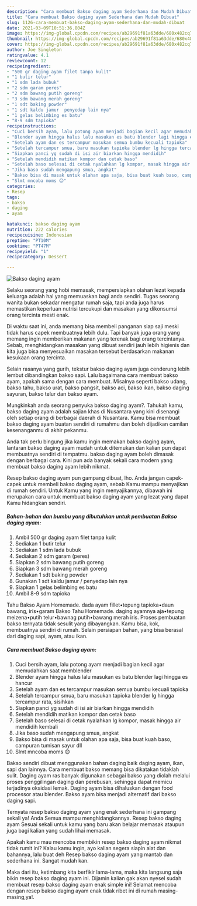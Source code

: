 ```yaml
---
description: "Cara membuat Bakso daging ayam Sederhana dan Mudah Dibuat"
title: "Cara membuat Bakso daging ayam Sederhana dan Mudah Dibuat"
slug: 1126-cara-membuat-bakso-daging-ayam-sederhana-dan-mudah-dibuat
date: 2021-03-09T10:51:36.804Z
image: https://img-global.cpcdn.com/recipes/ab29691f81a63dde/680x482cq70/bakso-daging-ayam-foto-resep-utama.jpg
thumbnail: https://img-global.cpcdn.com/recipes/ab29691f81a63dde/680x482cq70/bakso-daging-ayam-foto-resep-utama.jpg
cover: https://img-global.cpcdn.com/recipes/ab29691f81a63dde/680x482cq70/bakso-daging-ayam-foto-resep-utama.jpg
author: Joe Singleton
ratingvalue: 4.1
reviewcount: 12
recipeingredient:
- "500 gr daging ayam filet tanpa kulit"
- "1 butir telur"
- "1 sdm lada bubuk"
- "2 sdm garam peres"
- "2 sdm bawang putih goreng"
- "3 sdm bawang merah goreng"
- "1 sdt baking powder"
- "1 sdt kaldu jamur  penyedap lain nya"
- "1 gelas belimbing es batu"
- "8-9 sdm tapioka"
recipeinstructions:
- "Cuci bersih ayam, lalu potong ayam menjadi bagian kecil agar memudahkan saat memblender"
- "Blender ayam hingga halus lalu masukan es batu blender lagi hingga es hancur"
- "Setelah ayam dan es tercampur masukan semua bumbu kecuali tapioka"
- "Setelah tercampur smua, baru masukan tapioka blender lg hingga tercampur rata, sisihkan"
- "Siapkan panci yg sudah di isi air biarkan hingga mendidih"
- "Setelah mendidih matikan kompor dan cetak baso"
- "Setelah baso selesai di cetak nyalahkan lg kompor, masak hingga air mendidih kembali"
- "Jika baso sudah mengapung smua, angkat"
- "Bakso bisa di masak untuk olahan apa saja, bisa buat kuah baso, campuran tumisan sayur dll"
- "Slmt mncoba moms 😊"
categories:
- Resep
tags:
- bakso
- daging
- ayam

katakunci: bakso daging ayam 
nutrition: 222 calories
recipecuisine: Indonesian
preptime: "PT10M"
cooktime: "PT47M"
recipeyield: "1"
recipecategory: Dessert

---
```



![Bakso daging ayam](https://img-global.cpcdn.com/recipes/ab29691f81a63dde/680x482cq70/bakso-daging-ayam-foto-resep-utama.jpg)

Selaku seorang yang hobi memasak, mempersiapkan olahan lezat kepada keluarga adalah hal yang memuaskan bagi anda sendiri. Tugas seorang  wanita bukan sekadar mengatur rumah saja, tapi anda juga harus memastikan keperluan nutrisi tercukupi dan masakan yang dikonsumsi orang tercinta mesti enak.

Di waktu  saat ini, anda memang bisa membeli panganan siap saji meski tidak harus capek membuatnya lebih dulu. Tapi banyak juga orang yang memang ingin memberikan makanan yang terenak bagi orang tercintanya. Sebab, menghidangkan masakan yang dibuat sendiri jauh lebih higienis dan kita juga bisa menyesuaikan masakan tersebut berdasarkan makanan kesukaan orang tercinta. 

Selain rasanya yang gurih, tekstur bakso daging ayam juga cenderung lebih lembut dibandingkan bakso sapi. Lalu bagaimana cara membuat bakso ayam, apakah sama dengan cara membuat. Misalnya seperti bakso udang, bakso tahu, bakso urat, bakso pangsit, bakso aci, bakso ikan, bakso daging sayuran, bakso telur dan bakso ayam.

Mungkinkah anda seorang penyuka bakso daging ayam?. Tahukah kamu, bakso daging ayam adalah sajian khas di Nusantara yang kini disenangi oleh setiap orang di berbagai daerah di Nusantara. Kamu bisa membuat bakso daging ayam buatan sendiri di rumahmu dan boleh dijadikan camilan kesenanganmu di akhir pekanmu.

Anda tak perlu bingung jika kamu ingin memakan bakso daging ayam, lantaran bakso daging ayam mudah untuk ditemukan dan kalian pun dapat membuatnya sendiri di tempatmu. bakso daging ayam boleh dimasak dengan berbagai cara. Kini pun ada banyak sekali cara modern yang membuat bakso daging ayam lebih nikmat.

Resep bakso daging ayam pun gampang dibuat, lho. Anda jangan capek-capek untuk membeli bakso daging ayam, sebab Kamu mampu menyajikan di rumah sendiri. Untuk Kamu yang ingin menyajikannya, dibawah ini merupakan cara untuk membuat bakso daging ayam yang lezat yang dapat Kamu hidangkan sendiri.

<!--inarticleads1-->

##### Bahan-bahan dan bumbu yang dibutuhkan untuk pembuatan Bakso daging ayam:

1. Ambil 500 gr daging ayam filet tanpa kulit
1. Sediakan 1 butir telur
1. Sediakan 1 sdm lada bubuk
1. Sediakan 2 sdm garam (peres)
1. Siapkan 2 sdm bawang putih goreng
1. Siapkan 3 sdm bawang merah goreng
1. Sediakan 1 sdt baking powder
1. Gunakan 1 sdt kaldu jamur / penyedap lain nya
1. Siapkan 1 gelas belimbing es batu
1. Ambil 8-9 sdm tapioka


Tahu Bakso Ayam Homemade. dada ayam fillet•tepung tapioka•daun bawang, iris•garam Bakso Tahu Homemade. daging ayamnya aja•tepung meizena•putih telur•bawnag putih•bawang merah iris. Proses pembuatan bakso ternyata tidak sesulit yang dibayangkan. Kamu bisa, kok, membuatnya sendiri di rumah. Selain persiapan bahan, yang bisa berasal dari daging sapi, ayam, atau ikan. 

<!--inarticleads2-->

##### Cara membuat Bakso daging ayam:

1. Cuci bersih ayam, lalu potong ayam menjadi bagian kecil agar memudahkan saat memblender
1. Blender ayam hingga halus lalu masukan es batu blender lagi hingga es hancur
1. Setelah ayam dan es tercampur masukan semua bumbu kecuali tapioka
1. Setelah tercampur smua, baru masukan tapioka blender lg hingga tercampur rata, sisihkan
1. Siapkan panci yg sudah di isi air biarkan hingga mendidih
1. Setelah mendidih matikan kompor dan cetak baso
1. Setelah baso selesai di cetak nyalahkan lg kompor, masak hingga air mendidih kembali
1. Jika baso sudah mengapung smua, angkat
1. Bakso bisa di masak untuk olahan apa saja, bisa buat kuah baso, campuran tumisan sayur dll
1. Slmt mncoba moms 😊


Bakso sendiri dibuat menggunakan bahan daging baik daging ayam, ikan, sapi dan lainnya. Cara membuat bakso memang bisa dikatakan tidaklah sulit. Daging ayam ras banyak digunakan sebagai bakso yang diolah melalui proses penggilingan daging dan perebusan, sehingga dapat memicu terjadinya oksidasi lemak. Daging ayam bisa dihaluskan dengan food processor atau blender. Bakso ayam bisa menjadi alternatif dari bakso daging sapi. 

Ternyata resep bakso daging ayam yang enak sederhana ini gampang sekali ya! Anda Semua mampu menghidangkannya. Resep bakso daging ayam Sesuai sekali untuk kamu yang baru akan belajar memasak ataupun juga bagi kalian yang sudah lihai memasak.

Apakah kamu mau mencoba membikin resep bakso daging ayam nikmat tidak rumit ini? Kalau kamu ingin, ayo kalian segera siapin alat dan bahannya, lalu buat deh Resep bakso daging ayam yang mantab dan sederhana ini. Sangat mudah kan. 

Maka dari itu, ketimbang kita berfikir lama-lama, maka kita langsung saja bikin resep bakso daging ayam ini. Dijamin kalian gak akan nyesel sudah membuat resep bakso daging ayam enak simple ini! Selamat mencoba dengan resep bakso daging ayam enak tidak ribet ini di rumah masing-masing,ya!.

